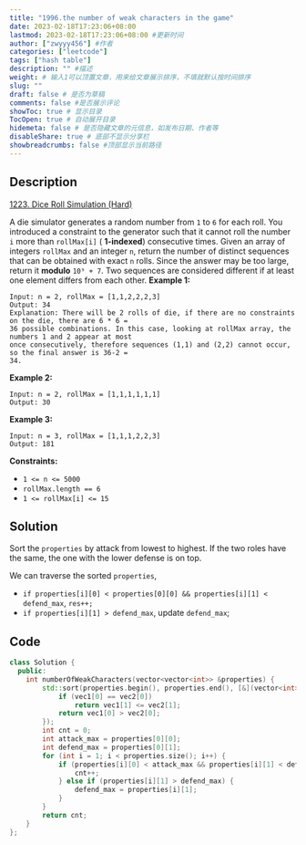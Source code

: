 ```yaml
---
title: "1996.the number of weak characters in the game"
date: 2023-02-18T17:23:06+08:00
lastmod: 2023-02-18T17:23:06+08:00 #更新时间
author: ["zwyyy456"] #作者
categories: ["leetcode"]
tags: ["hash table"]
description: "" #描述
weight: # 输入1可以顶置文章，用来给文章展示排序，不填就默认按时间排序
slug: ""
draft: false # 是否为草稿
comments: false #是否展示评论
showToc: true # 显示目录
TocOpen: true # 自动展开目录
hidemeta: false # 是否隐藏文章的元信息，如发布日期、作者等
disableShare: true # 底部不显示分享栏
showbreadcrumbs: false #顶部显示当前路径
---
```

## Description
[1223. Dice Roll Simulation (Hard)](https://leetcode.com/problems/dice-roll-simulation/)

A die simulator generates a random number from `1` to `6` for each roll. You introduced a constraint
to the generator such that it cannot roll the number `i` more than `rollMax[i]` ( **1-indexed**)
consecutive times.
Given an array of integers `rollMax` and an integer `n`, return the number of distinct sequences
that can be obtained with exact  `n` rolls. Since the answer may be too large, return it **modulo**
`10⁹ + 7`.
Two sequences are considered different if at least one element differs from each other.
**Example 1:**
```
Input: n = 2, rollMax = [1,1,2,2,2,3]
Output: 34
Explanation: There will be 2 rolls of die, if there are no constraints on the die, there are 6 * 6 =
36 possible combinations. In this case, looking at rollMax array, the numbers 1 and 2 appear at most
once consecutively, therefore sequences (1,1) and (2,2) cannot occur, so the final answer is 36-2 =
34.
```
**Example 2:**
```
Input: n = 2, rollMax = [1,1,1,1,1,1]
Output: 30
```
**Example 3:**
```
Input: n = 3, rollMax = [1,1,1,2,2,3]
Output: 181
```
**Constraints:**
- `1 <= n <= 5000`
- `rollMax.length == 6`
- `1 <= rollMax[i] <= 15`

## Solution
Sort the `properties` by attack from lowest to highest. If the two roles have the same, the one with the lower defense is on top.

We can traverse the sorted `properties`, 
- `if properties[i][0] < properties[0][0] && properties[i][1] < defend_max`, `res++;`
- `if properties[i][1] > defend_max`, update `defend_max`;

## Code
```cpp
class Solution {
  public:
    int numberOfWeakCharacters(vector<vector<int>> &properties) {
        std::sort(properties.begin(), properties.end(), [&](vector<int> &vec1, vector<int> &vec2) {
            if (vec1[0] == vec2[0])
                return vec1[1] <= vec2[1];
            return vec1[0] > vec2[0];
        });
        int cnt = 0;
        int attack_max = properties[0][0];
        int defend_max = properties[0][1];
        for (int i = 1; i < properties.size(); i++) {
            if (properties[i][0] < attack_max && properties[i][1] < defend_max) {
                cnt++;
            } else if (properties[i][1] > defend_max) {
                defend_max = properties[i][1];
            }
        }
        return cnt;
    }
};
```
